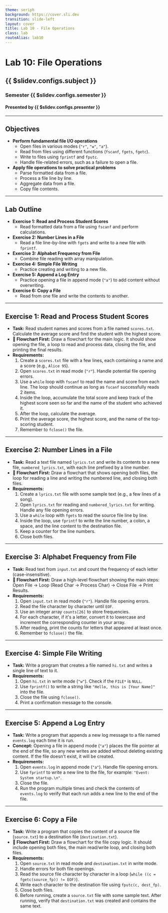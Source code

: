 ```yaml
---
theme: seriph
background: https://cover.sli.dev
transition: slide-left
layout: cover
title: Lab 10 - File Operations
class: lab
routeAlias: lab10
---
```


# Lab 10: File Operations
## {{ $slidev.configs.subject }}
### Semester {{ $slidev.configs.semester }}
#### Presented by {{ $slidev.configs.presenter }}

---

## Objectives

*   **Perform fundamental file I/O operations**
    *   Open files in various modes (`"r"`, `"w"`, `"a"`).
    *   Read from files using different functions (`fscanf`, `fgets`, `fgetc`).
    *   Write to files using `fprintf` and `fputc`.
    *   Handle file-related errors, such as a failure to open a file.
*   **Apply file operations to solve practical problems**
    *   Parse formatted data from a file.
    *   Process a file line by line.
    *   Aggregate data from a file.
    *   Copy file contents.

---

## Lab Outline

*   **Exercise 1: Read and Process Student Scores**
    *   Read formatted data from a file using `fscanf` and perform calculations.
*   **Exercise 2: Number Lines in a File**
    *   Read a file line-by-line with `fgets` and write to a new file with `fprintf`.
*   **Exercise 3: Alphabet Frequency from File**
    *   Combine file reading with array manipulation.
*   **Exercise 4: Simple File Writing**
    *   Practice creating and writing to a new file.
*   **Exercise 5: Append a Log Entry**
    *   Practice opening a file in append mode (`"a"`) to add content without overwriting.
*   **Exercise 6: Copy a File**
    *   Read from one file and write the contents to another.

---

## Exercise 1: Read and Process Student Scores

*   **Task:** Read student names and scores from a file named `scores.txt`. Calculate the average score and find the student with the highest score.
*   **📝 Flowchart First:** Draw a flowchart for the main logic. It should show opening the file, a loop to read and process data, closing the file, and printing the final results.
*   **Requirements:**
    1.  Create a `scores.txt` file with a few lines, each containing a name and a score (e.g., `Alice 95`).
    2.  Open `scores.txt` in read mode (`"r"`). Handle potential file opening errors.
    3.  Use a `while` loop with `fscanf` to read the name and score from each line. The loop should continue as long as `fscanf` successfully reads 2 items.
    4.  Inside the loop, accumulate the total score and keep track of the highest score seen so far and the name of the student who achieved it.
    5.  After the loop, calculate the average.
    6.  Print the average score, the highest score, and the name of the top-scoring student.
    7.  Remember to `fclose()` the file.

---

## Exercise 2: Number Lines in a File

*   **Task:** Read a text file named `lyrics.txt` and write its contents to a new file, `numbered_lyrics.txt`, with each line prefixed by a line number.
*   **📝 Flowchart First:** Draw a flowchart that shows opening both files, the loop for reading a line and writing the numbered line, and closing both files.
*   **Requirements:**
    1.  Create a `lyrics.txt` file with some sample text (e.g., a few lines of a song).
    2.  Open `lyrics.txt` for reading and `numbered_lyrics.txt` for writing. Handle any file opening errors.
    3.  Use a `while` loop with `fgets` to read the source file line by line.
    4.  Inside the loop, use `fprintf` to write the line number, a colon, a space, and the line content to the destination file.
    5.  Keep a counter for the line numbers.
    6.  Close both files.

---

## Exercise 3: Alphabet Frequency from File

*   **Task:** Read text from `input.txt` and count the frequency of each letter (case-insensitive).
*   **📝 Flowchart First:** Draw a high-level flowchart showing the main steps: Open File -> Loop (Read Char -> Process Char) -> Close File -> Print Results.
*   **Requirements:**
    1.  Open `input.txt` in read mode (`"r"`). Handle file opening errors.
    2.  Read the file character by character until `EOF`.
    3.  Use an integer array `counts[26]` to store frequencies.
    4.  For each character, if it's a letter, convert it to lowercase and increment the corresponding counter in your array.
    5.  After reading, print the counts for letters that appeared at least once.
    6.  Remember to `fclose()` the file.

---

## Exercise 4: Simple File Writing

*   **Task:** Write a program that creates a file named `hi.txt` and writes a single line of text to it.
*   **Requirements:**
    1.  Open `hi.txt` in write mode (`"w"`). Check if the `FILE*` is `NULL`.
    2.  Use `fprintf()` to write a string like `"Hello, this is [Your Name]"` into the file.
    3.  Close the file using `fclose()`.
    4.  Print a confirmation message to the console.

---

## Exercise 5: Append a Log Entry

*   **Task:** Write a program that appends a new log message to a file named `events.log` each time it is run.
*   **Concept:** Opening a file in append mode (`"a"`) places the file pointer at the end of the file, so any new writes are added without deleting existing content. If the file doesn't exist, it will be created.
*   **Requirements:**
    1.  Open `events.log` in append mode (`"a"`). Handle file opening errors.
    2.  Use `fprintf` to write a new line to the file, for example: `"Event: System startup.\n"`.
    3.  Close the file.
    4.  Run the program multiple times and check the contents of `events.log` to verify that each run adds a new line to the end of the file.

---

## Exercise 6: Copy a File

*   **Task:** Write a program that copies the content of a source file (`source.txt`) to a destination file (`destination.txt`).
*   **📝 Flowchart First:** Draw a flowchart for the file copy logic. It should include opening both files, the main read/write loop, and closing both files.
*   **Requirements:**
    1.  Open `source.txt` in read mode and `destination.txt` in write mode.
    2.  Handle errors for both file openings.
    3.  Read the source file character by character in a loop (`while ((c = fgetc(source_fp)) != EOF)`).
    4.  Write each character to the destination file using `fputc(c, dest_fp)`.
    5.  Close both files.
    6.  Before running, create a `source.txt` file with some sample text. After running, verify that `destination.txt` was created and contains the same text.


<div style="position:fixed;bottom:0;right:20px;padding-bottom:30px">
<Link to="assessment" title="Go to Assessment Rubric 📝"/>
</div>